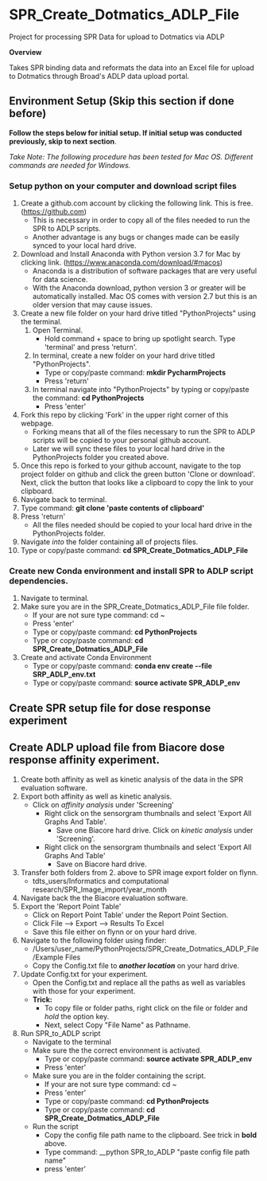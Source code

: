 # SPR_Create_Dotmatics_ADLP_File
Project for processing SPR Data for upload to Dotmatics via ADLP

**Overview**

Takes SPR binding data and reformats the data into an Excel file for upload to Dotmatics through Broad's ADLP data upload portal.

## Environment Setup (Skip this section if done before)
__Follow the steps below for initial setup. If initial setup was conducted previously, skip to next section__.

_Take Note: The following procedure has been tested for Mac OS. Different commands are needed for Windows._

### Setup python on your computer and download script files

1. Create a github.com account by clicking the following link. This is free. (https://github.com)
    - This is necessary in order to copy all of the files needed to run the SPR to ADLP scripts.
    - Another advantage is any bugs or changes made can be easily synced to your local hard drive.
2. Download and Install Anaconda with Python version 3.7 for Mac by clicking link. (https://www.anaconda.com/download/#macos)
    - Anaconda is a distribution of software packages that are very useful for data science.
    - With the Anaconda download, python version 3 or greater will be automatically installed. Mac OS comes with version 2.7 but this is an older version that may cause issues.
3. Create a new file folder on your hard drive titled "PythonProjects" using the terminal.
    1. Open Terminal.
        - Hold command + space to bring up spotlight search. Type 'terminal' and press 'return'.
    2. In terminal, create a new folder on your hard drive titled "PythonProjects". 
        - Type or copy/paste command: __mkdir PycharmProjects__
        - Press 'return'
    3. In terminal navigate into "PythonProjects" by typing or copy/paste the command: __cd PythonProjects__
        - Press 'enter'
4. Fork this repo by clicking 'Fork' in the upper right corner of this webpage.
    - Forking means that all of the files necessary to run the SPR to ADLP scripts will be copied to your personal github account.
    - Later we will sync these files to your local hard drive in the PythonProjects folder you created above.
5. Once this repo is forked to your github account, navigate to the top project folder on github and click the green button 'Clone or download'. Next, click the button that looks like a clipboard to copy the link to your clipboard.
5. Navigate back to terminal.
6. Type command: __git clone 'paste contents of clipboard'__
7. Press 'return'
    - All the files needed should be copied to your local hard drive in the PythonProjects folder.
8. Navigate *into* the folder containing all of projects files. 
9. Type or copy/paste command: __cd SPR_Create_Dotmatics_ADLP_File__

### Create new Conda environment and install SPR to ADLP script dependencies.

 1. Navigate to terminal.
 2. Make sure you are in the SPR_Create_Dotmatics_ADLP_File file folder.
    - If your are not sure type command: cd ~
    - Press 'enter'
    - Type or copy/paste command: __cd PythonProjects__
    - Type or copy/paste command: __cd SPR_Create_Dotmatics_ADLP_File__
 3. Create and activate Conda Environment
    - Type or copy/paste command: __conda env create --file SRP_ADLP_env.txt__
    - Type or copy/paste command: __source activate SPR_ADLP_env__
    
## Create SPR setup file for dose response experiment

## Create ADLP upload file from Biacore dose response affinity experiment.

1. Create both affinity as well as kinetic analysis of the data in the SPR evaluation software.
2. Export both affinity as well as kinetic analysis.
    - Click on *affinity analysis* under 'Screening'
        - Right click on the sensorgram thumbnails and select 'Export All Graphs And Table'.
            - Save one Biacore hard drive.
      Click on *kinetic analysis* under 'Screening'.
        - Right click on the sensorgram thumbnails and select 'Export All Graphs And Table'
            - Save on Biacore hard drive.
3. Transfer both folders from 2. above to SPR image export folder on flynn. 
    - tdts_users/Informatics and computational research/SPR_Image_import/year_month
4. Navigate back the the Biacore evaluation software.
5. Export the 'Report Point Table'
    - Click on Report Point Table' under the Report Point Section.
    - Click File --> Export --> Results To Excel
    - Save this file either on flynn or on your hard drive.
6. Navigate to the following folder using finder: 
    - /Users/user_name/PythonProjects/SPR_Create_Dotmatics_ADLP_File/Example Files
    - Copy the Config.txt file to *__another location__* on your hard drive.
7. Update Config.txt for your experiment.
    - Open the Config.txt and replace all the paths as well as variables with those for your experiment.
    - __Trick:__ 
        - To copy file or folder paths, right click on the file or folder and *hold* the option key. 
        - Next, select Copy "File Name" as Pathname.
8. Run SPR_to_ADLP script
    - Navigate to the terminal
    - Make sure the the correct environment is activated.
        - Type or copy/paste command: __source activate SPR_ADLP_env__
        - Press 'enter'
    - Make sure you are in the folder containing the script.
        - If your are not sure type command: cd ~
        - Press 'enter'
        - Type or copy/paste command: __cd PythonProjects__
        - Type or copy/paste command: __cd SPR_Create_Dotmatics_ADLP_File__
     - Run the script
        - Copy the config file path name to the clipboard. See trick in __bold__ above.
        - Type command: __python SPR_to_ADLP "paste config file path name" 
        - press 'enter'
     
    
 
   

